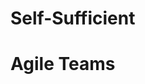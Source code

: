 # Self-Sufficient
# Agile Teams


<!-- .slide: data-background-image="img/self-sifficient-agile-teams-01.jpg" data-background-size="contain" data-background-color="black" -->


<!-- .slide: data-background-image="img/self-sifficient-agile-teams-02.jpg" data-background-size="contain" data-background-color="black" -->


<!-- .slide: data-background-image="img/self-sifficient-agile-teams-03.jpg" data-background-size="contain" data-background-color="black" -->


<!-- .slide: data-background-image="img/self-sifficient-agile-teams-04.jpg" data-background-size="contain" data-background-color="black" -->


<!-- .slide: data-background-image="img/self-sifficient-agile-teams-05.jpg" data-background-size="contain" data-background-color="black" -->


<!-- .slide: data-background-image="img/self-sifficient-agile-teams-06.jpg" data-background-size="contain" data-background-color="black" -->


<!-- .slide: data-background-image="img/self-sifficient-agile-teams-07.jpg" data-background-size="contain" data-background-color="black" -->


<!-- .slide: data-background-image="img/self-sifficient-agile-teams-08.jpg" data-background-size="contain" data-background-color="black" -->


<!-- .slide: data-background-image="img/self-sifficient-agile-teams-09.jpg" data-background-size="contain" data-background-color="black" -->
